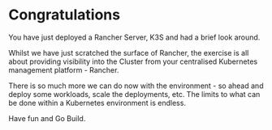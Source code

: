 # Congratulations

You have just deployed a Rancher Server, K3S and had a brief look around.

Whilst we have just scratched the surface of Rancher, the exercise is all about providing visibility into the Cluster from your centralised Kubernetes management platform - Rancher.

There is so much more we can do now with the environment - so ahead and deploy some workloads, scale the deployments, etc.  The limits to what can be done within a Kubernetes environment is endless.  

Have fun and Go Build.